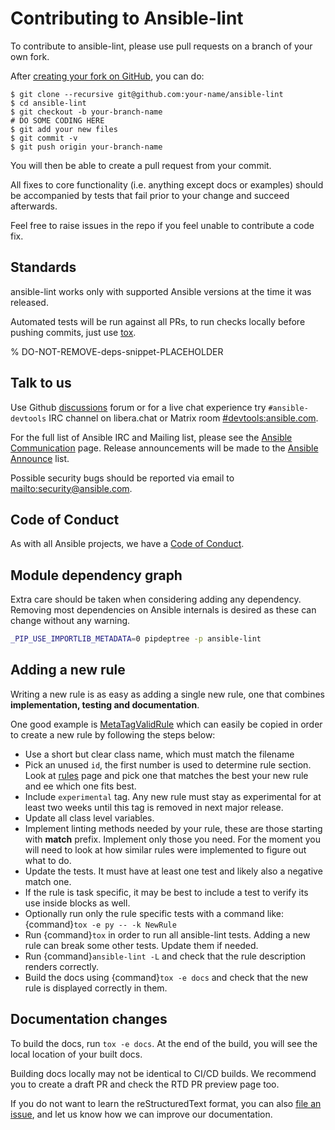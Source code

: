 # Contributing to Ansible-lint

To contribute to ansible-lint, please use pull requests on a branch of your own
fork.

After [creating your fork on GitHub], you can do:

```shell-session
$ git clone --recursive git@github.com:your-name/ansible-lint
$ cd ansible-lint
$ git checkout -b your-branch-name
# DO SOME CODING HERE
$ git add your new files
$ git commit -v
$ git push origin your-branch-name
```

You will then be able to create a pull request from your commit.

All fixes to core functionality (i.e. anything except docs or examples) should
be accompanied by tests that fail prior to your change and succeed afterwards.

Feel free to raise issues in the repo if you feel unable to contribute a code
fix.

## Standards

ansible-lint works only with supported Ansible versions at the time it was
released.

Automated tests will be run against all PRs, to run checks locally before
pushing commits, just use [tox](https://tox.wiki/en/latest/).

% DO-NOT-REMOVE-deps-snippet-PLACEHOLDER

## Talk to us

Use Github [discussions] forum or for a live chat experience try
`#ansible-devtools` IRC channel on libera.chat or Matrix room
[#devtools:ansible.com](https://matrix.to/#/#devtools:ansible.com).

For the full list of Ansible IRC and Mailing list, please see the [Ansible
Communication] page. Release announcements will be made to the [Ansible
Announce] list.

Possible security bugs should be reported via email to
<mailto:security@ansible.com>.

## Code of Conduct

As with all Ansible projects, we have a [Code of Conduct].

[ansible announce]: https://groups.google.com/forum/#!forum/ansible-announce
[ansible communication]:
  https://docs.ansible.com/ansible/latest/community/communication.html
[code of conduct]:
  https://docs.ansible.com/ansible/latest/community/code_of_conduct.html
[creating your fork on github]:
  https://docs.github.com/en/get-started/quickstart/contributing-to-projects
[discussions]: https://github.com/ansible/ansible-lint/discussions
[supported ansible versions]:
  https://docs.ansible.com/ansible-core/devel/reference_appendices/release_and_maintenance.html#ansible-core-release-cycle
[tox]: https://tox.readthedocs.io

## Module dependency graph

Extra care should be taken when considering adding any dependency. Removing most
dependencies on Ansible internals is desired as these can change without any
warning.

```bash exec="1" source="console"
_PIP_USE_IMPORTLIB_METADATA=0 pipdeptree -p ansible-lint
```

## Adding a new rule

Writing a new rule is as easy as adding a single new rule, one that combines
**implementation, testing and documentation**.

One good example is [MetaTagValidRule] which can easily be copied in order to
create a new rule by following the steps below:

- Use a short but clear class name, which must match the filename
- Pick an unused `id`, the first number is used to determine rule section. Look
  at [rules](rules/index.md) page and pick one that matches the best your new
  rule and ee which one fits best.
- Include `experimental` tag. Any new rule must stay as experimental for at
  least two weeks until this tag is removed in next major release.
- Update all class level variables.
- Implement linting methods needed by your rule, these are those starting with
  **match** prefix. Implement only those you need. For the moment you will need
  to look at how similar rules were implemented to figure out what to do.
- Update the tests. It must have at least one test and likely also a negative
  match one.
- If the rule is task specific, it may be best to include a test to verify its
  use inside blocks as well.
- Optionally run only the rule specific tests with a command like:
  {command}`tox -e py -- -k NewRule`
- Run {command}`tox` in order to run all ansible-lint tests. Adding a new rule
  can break some other tests. Update them if needed.
- Run {command}`ansible-lint -L` and check that the rule description renders
  correctly.
- Build the docs using {command}`tox -e docs` and check that the new rule is
  displayed correctly in them.

[metatagvalidrule]:
  https://github.com/ansible/ansible-lint/blob/main/src/ansiblelint/rules/meta_no_tags.py

## Documentation changes

To build the docs, run `tox -e docs`. At the end of the build, you will see the
local location of your built docs.

Building docs locally may not be identical to CI/CD builds. We recommend you to
create a draft PR and check the RTD PR preview page too.

If you do not want to learn the reStructuredText format, you can also
[file an issue](https://github.com/ansible/ansible-lint/issues), and let us know
how we can improve our documentation.
